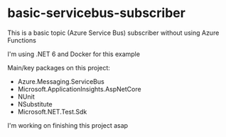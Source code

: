 # basic-servicebus-subscriber
This is a basic topic (Azure Service Bus) subscriber without using Azure Functions

I'm using .NET 6 and Docker for this example

Main/key packages on this project: 

- Azure.Messaging.ServiceBus
- Microsoft.ApplicationInsights.AspNetCore
- NUnit
- NSubstitute
- Microsoft.NET.Test.Sdk

I'm working on finishing this project asap